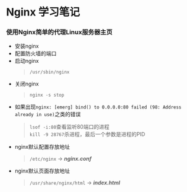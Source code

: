 # Nginx 学习笔记

### 使用Nginx简单的代理Linux服务器主页
+ 安装nginx
+ 配置防火墙的端口
+ 启动nginx
	> `/usr/sbin/nginx`  
+ 关闭nginx
	> `nginx -s stop`  
+ 如果出现`nginx: [emerg] bind() to 0.0.0.0:80 failed (98: Address already in use)`之类的错误
	> `lsof -i:80`查看监听80端口的进程  
	> `kill -9 28767`杀进程，最后一个参数是进程的PID  
+ nginx默认配置存放地址
	> `/etc/nginx` -> ***nginx.conf***  
+ nginx默认页面存放地址
	> `/usr/share/nginx/html` -> ***index.html***  
